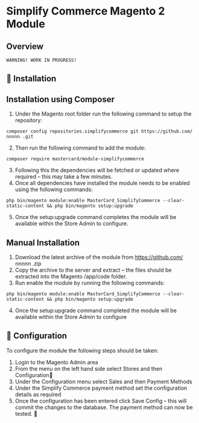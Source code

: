 Simplify Commerce Magento 2 Module
==================================

Overview
--------
```
WARNING! WORK IN PROGRESS!
```


Installation
------------

Installation using Composer
---------------------------

1.	Under the Magento root folder run the following command to setup the repository:
```
composer config repositories.simplifycommerce git https://github.com/ nnnnn .git
```
2.	Then run the following command to add the module:
```
composer require mastercard/module-simplifycommerce
```
3.	Following this the dependencies will be fetched or updated where required – this may take a few minutes.
4.	Once all dependencies have installed the module needs to be enabled using the following commands:
```
php bin/magento module:enable MasterCard_SimplifyCommerce --clear-static-content && php bin/magento setup:upgrade
```
5.	Once the setup:upgrade command completes the module will be available within the Store Admin to configure.


Manual Installation
-------------------

1.	Download the latest archive of the module from https://github.com/ nnnnn .zip
2.	Copy the archive to the server and extract – the files should be extracted into the Magento /app/code folder.
3.	Run enable the module by running the following commands:
```
php bin/magento module:enable MasterCard_SimplifyCommerce --clear-static-content && php bin/magento setup:upgrade
```
4.	Once the setup:upgrade command completed the module will be available within the Store Admin to configure


Configuration
-------------
To configure the module the following steps should be taken:

1.	Login to the Magento Admin area 
2.	From the menu on the left hand side select Stores and then Configuration
3.  Under the Configuration menu select Sales and then Payment Methods
4.	Under the Simplify Commerce payment method set the configuration details as required
5.	Once the configuration has been entered click Save Config – this will commit the changes to the database. The payment method can now be tested.

